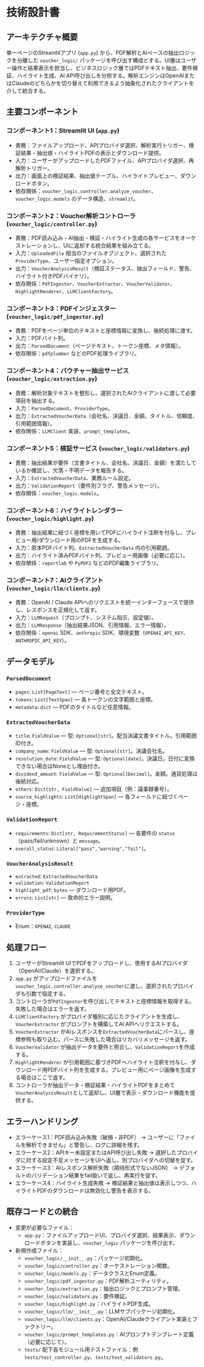 # 技術設計書

## アーキテクチャ概要
単一ページのStreamlitアプリ (`app.py`) から、PDF解析とAIベースの抽出ロジックを分離した `voucher_logic/` パッケージを呼び出す構成とする。UI層はユーザー操作と結果表示を担当し、ビジネスロジック層ではPDFテキスト抽出、要件検証、ハイライト生成、AI API呼び出しを分担する。解析エンジンはOpenAIまたはClaudeのどちらかを切り替えて利用できるよう抽象化されたクライアントを介して統合する。

## 主要コンポーネント
### コンポーネント1：Streamlit UI (`app.py`)
- 責務：ファイルアップロード、APIプロバイダ選択、解析実行トリガー、検証結果・抽出値・ハイライトPDFの表示とダウンロード提供。
- 入力：ユーザーがアップロードしたPDFファイル、APIプロバイダ選択、再解析トリガー。
- 出力：画面上の検証結果、抽出値テーブル、ハイライトプレビュー、ダウンロードボタン。
- 依存関係：`voucher_logic.controller.analyze_voucher`、`voucher_logic.models` のデータ構造、`streamlit`。

### コンポーネント2：Voucher解析コントローラ (`voucher_logic/controller.py`)
- 責務：PDF読み込み・AI抽出・検証・ハイライト生成の各サービスをオーケストレーションし、UIに返却する統合結果を組み立てる。
- 入力：`UploadedFile` 相当のファイルオブジェクト、選択された `ProviderType`、ユーザー指定オプション。
- 出力：`VoucherAnalysisResult`（検証ステータス、抽出フィールド、警告、ハイライト付きPDFバイナリ）。
- 依存関係：`PdfIngestor`、`VoucherExtractor`、`VoucherValidator`、`HighlightRenderer`、`LLMClientFactory`。

### コンポーネント3：PDFインジェスター (`voucher_logic/pdf_ingestor.py`)
- 責務：PDFをページ単位のテキストと座標情報に変換し、後続処理に渡す。
- 入力：PDFバイト列。
- 出力：`ParsedDocument`（ページテキスト、トークン座標、メタ情報）。
- 依存関係：`pdfplumber` などのPDF処理ライブラリ。

### コンポーネント4：バウチャー抽出サービス (`voucher_logic/extraction.py`)
- 責務：解析対象テキストを整形し、選択されたAIクライアントに渡して必要項目を抽出する。
- 入力：`ParsedDocument`、`ProviderType`。
- 出力：`ExtractedVoucherData`（会社名、決議日、金額、タイトル、信頼度、引用範囲情報）。
- 依存関係：`LLMClient` 実装、`prompt_templates`。

### コンポーネント5：検証サービス (`voucher_logic/validators.py`)
- 責務：抽出結果が要件（文書タイトル、会社名、決議日、金額）を満たしているか確認し、欠落・不明データを報告する。
- 入力：`ExtractedVoucherData`、業務ルール設定。
- 出力：`ValidationReport`（要件別フラグ、警告メッセージ）。
- 依存関係：`voucher_logic.models`。

### コンポーネント6：ハイライトレンダラー (`voucher_logic/highlight.py`)
- 責務：抽出結果に紐づく座標を用いてPDFにハイライト注釈を付与し、プレビュー用/ダウンロード用のPDFを生成する。
- 入力：原本PDFバイト列、`ExtractedVoucherData` 内の引用範囲。
- 出力：ハイライト済みPDFバイト列、プレビュー用画像（必要に応じ）。
- 依存関係：`reportlab` や `PyPDF2` などのPDF編集ライブラリ。

### コンポーネント7：AIクライアント (`voucher_logic/llm/clients.py`)
- 責務：OpenAI / Claude APIへのリクエストを統一インターフェースで提供し、レスポンスを正規化して返す。
- 入力：`LLMRequest`（プロンプト、システム指示、設定値）。
- 出力：`LLMResponse`（抽出結果JSON、引用情報、エラー情報）。
- 依存関係：`openai` SDK、`anthropic` SDK、環境変数（`OPENAI_API_KEY`、`ANTHROPIC_API_KEY`）。

## データモデル
### `ParsedDocument`
- `pages`: `List[PageText]` — ページ番号と全文テキスト。
- `tokens`: `List[TextSpan]` — 各トークンの文字範囲と座標。
- `metadata`: `dict` — PDFのタイトルなど任意情報。

### `ExtractedVoucherData`
- `title`: `FieldValue` — 型: `Optional[str]`。配当決議文書タイトル。引用範囲ID付き。
- `company_name`: `FieldValue` — 型: `Optional[str]`。決議会社名。
- `resolution_date`: `FieldValue` — 型: `Optional[date]`。決議日。日付に変換できない場合はNoneとし理由付き。
- `dividend_amount`: `FieldValue` — 型: `Optional[Decimal]`。金額。通貨処理は後続対応。
- `others`: `Dict[str, FieldValue]` — 追加項目（例：議事録番号）。
- `source_highlights`: `List[HighlightSpan]` — 各フィールドに紐づくページ・座標。

### `ValidationReport`
- `requirements`: `Dict[str, RequirementStatus]` — 各要件の `status`（pass/fail/unknown）と `message`。
- `overall_status`: `Literal["pass","warning","fail"]`。

### `VoucherAnalysisResult`
- `extracted`: `ExtractedVoucherData`
- `validation`: `ValidationReport`
- `highlight_pdf`: `bytes` — ダウンロード用PDF。
- `errors`: `List[str]` — 致命的エラー説明。

### `ProviderType`
- Enum：`OPENAI`, `CLAUDE`

## 処理フロー
1. ユーザーがStreamlit UIでPDFをアップロードし、使用するAIプロバイダ（OpenAI/Claude）を選択する。
2. `app.py` がアップロードファイルを`voucher_logic.controller.analyze_voucher`に渡し、選択されたプロバイダも引数で指定する。
3. コントローラが`PdfIngestor`を呼び出してテキストと座標情報を取得する。失敗した場合はエラーを返す。
4. `LLMClientFactory` がプロバイダ種別に応じたクライアントを生成し、`VoucherExtractor` がプロンプトを構築してAI APIへリクエストする。
5. `VoucherExtractor` がAIレスポンスを`ExtractedVoucherData`にパースし、座標参照も取り込む。パースに失敗した場合はリカバリメッセージを返す。
6. `VoucherValidator` が抽出データを要件と照合し、`ValidationReport`を作成する。
7. `HighlightRenderer` が引用範囲に基づきPDFへハイライト注釈を付与し、ダウンロード用PDFバイト列を生成する。プレビュー用にページ画像を生成する場合はここで返す。
8. コントローラが抽出データ・検証結果・ハイライトPDFをまとめて`VoucherAnalysisResult`として返却し、UI層で表示・ダウンロード機能を提供する。

## エラーハンドリング
- エラーケース1：PDF読み込み失敗（破損・非PDF） → ユーザーに「ファイルを解析できません」と警告し、ログに詳細を残す。
- エラーケース2：APIキー未設定またはAPI呼び出し失敗 → 選択したプロバイダに対する設定不足メッセージをUIへ返し、別プロバイダへの切替を促す。
- エラーケース3：AIレスポンス解析失敗（期待形式でないJSON） → デフォルトのバリデーション結果をfail扱いで返し、再実行を促す。
- エラーケース4：ハイライト生成失敗 → 検証結果と抽出値は表示しつつ、ハイライトPDFのダウンロードは無効化し警告を表示する。

## 既存コードとの統合
- 変更が必要なファイル：
  - `app.py`：ファイルアップロードUI、プロバイダ選択、結果表示、ダウンロードボタンを実装し、`voucher_logic` パッケージを呼び出す。
- 新規作成ファイル：
  - `voucher_logic/__init__.py`：パッケージ初期化。
  - `voucher_logic/controller.py`：オーケストレーション関数。
  - `voucher_logic/models.py`：データクラスとEnum定義。
  - `voucher_logic/pdf_ingestor.py`：PDF解析ユーティリティ。
  - `voucher_logic/extraction.py`：抽出ロジックとプロンプト管理。
  - `voucher_logic/validators.py`：要件検証。
  - `voucher_logic/highlight.py`：ハイライトPDF生成。
  - `voucher_logic/llm/__init__.py`：LLMサブパッケージ初期化。
  - `voucher_logic/llm/clients.py`：OpenAI/Claudeクライアント実装とファクトリー。
  - `voucher_logic/prompt_templates.py`：AIプロンプトテンプレート定義（必要に応じて）。
  - `tests/` 配下各モジュール用テストファイル：例 `tests/test_controller.py`、`tests/test_validators.py`。
